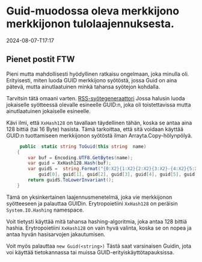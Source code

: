 # Guid-muodossa oleva merkkijono merkkijonon tulolaajennuksesta.

<!--category-- C# -->
<datetime class="hidden">2024-08-07-T17:17</datetime>

## Pienet postit FTW

Pieni mutta mahdollisesti hyödyllinen ratkaisu ongelmaan, joka minulla oli. Erityisesti, miten luoda GUID merkkijono syötöstä, jossa Guid on aina pätevä, mutta ainutlaatuinen minkä tahansa syötejon kohdalla.

Tarvitsin tätä omaani varten. [RSS-syötegeneraattori](/blog/addinganrssfilewithaspnetcore) Jossa halusin luoda jokaiselle syötteessä olevalle esineelle GUID:n, joka oli toistettavissa mutta ainutlaatuinen jokaiselle esineelle.

Kävi ilmi, että `XxHash128` on tavallaan täydellinen tähän, koska se antaa aina 128 bittiä (tai 16 Byte) hasista. Tämä tarkoittaa, että sitä voidaan käyttää GUID:n tuottamiseen merkkijonon syötöstä ilman Arrayta.Copy-hölynpölyä.

```csharp
     public  static string ToGuid(this string  name)
    {
        var buf = Encoding.UTF8.GetBytes(name);
        var guid = XxHash128.Hash(buf);
        var guidS =  string.Format("{0:X2}{1:X2}{2:X2}{3:X2}-{4:X2}{5:X2}-{6:X2}{7:X2}-{8:X2}{9:X2}-{10:X2}{11:X2}{12:X2}{13:X2}{14:X2}{15:X2}", 
            guid[0], guid[1], guid[2], guid[3], guid[4], guid[5], guid[6], guid[7], guid[8], guid[9], guid[10], guid[11], guid[12], guid[13], guid[14], guid[15]);
        return guidS.ToLowerInvariant();
    }
```

Tämä on yksinkertainen laajennusmenetelmä, joka vie merkkijonon syötteeseen ja palauttaa GUIDin. Erytropoietiini `XxHash128` on peräisin `System.IO.Hashing` namespace.

Voit tietysti käyttää mitä tahansa hashing-algoritmia, joka antaa 128 bittiä hashia. Erytropoietiini `XxHash128` on vain hyvä valinta, koska se on nopea ja antaa hyvän hasisarvojen jakautumisen.

Voit myös palauttaa `new Guid(<string>)` Tästä saat varsinaisen Guidin, jota voi käyttää tietokannassa tai muissa GUID-erityiskäyttötapauksissa.